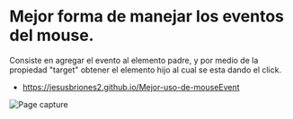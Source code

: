 # Mejor forma de manejar los eventos del mouse.

Consiste en agregar el evento al elemento padre, y por medio de la propiedad "target" obtener el elemento hijo al cual se esta dando el click.

* https://jesusbriones2.github.io/Mejor-uso-de-mouseEvent

![Page capture](page_capture.png "Page capture")

